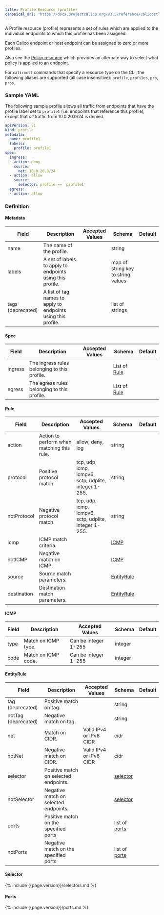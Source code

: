 ```yaml
---
title: Profile Resource (profile)
canonical_url: 'https://docs.projectcalico.org/v3.5/reference/calicoctl/resources/profile'
---
```


A Profile resource (profile) represents a set of rules which are applied
to the individual endpoints to which this profile has been assigned.

Each Calico endpoint or host endpoint can be assigned to zero or more profiles.

Also see the [Policy resource]({{site.baseurl}}/{{page.version}}/reference/calicoctl/resources/policy)
which provides an alternate way to select what policy is applied to an endpoint.

For `calicoctl` commands that specify a resource type on the CLI, the following
aliases are supported (all case insensitive): `profile`, `profiles`, `pro`, `pros`.

### Sample YAML

The following sample profile allows all traffic from endpoints that
have the profile label set to `profile1` (i.e. endpoints that reference this profile),
except that *all* traffic from 10.0.20.0/24 is denied.

```yaml
apiVersion: v1
kind: profile
metadata:
  name: profile1
  labels:
    profile: profile1
spec:
  ingress:
  - action: deny
    source:
      net: 10.0.20.0/24
  - action: allow
    source:
      selector: profile == 'profile1'
  egress:
  - action: allow
```

### Definition

#### Metadata

| Field       | Description                 | Accepted Values   | Schema | Default    |
|-------------|-----------------------------|-------------------|--------|------------|
| name   | The name of the profile. | | string |
| labels | A set of labels to apply to endpoints using this profile. |  | map of string key to string values |
| tags (deprecated) | A list of tag names to apply to endpoints using this profile.        | | list of strings |

#### Spec

| Field       | Description                 | Accepted Values   | Schema | Default    |
|-------------|-----------------------------|-------------------|--------|------------|
| ingress  | The ingress rules belonging to this profile.                          | | List of [Rule](#rule) |
| egress   | The egress rules belonging to this profile.                           | | List of [Rule](#rule)  |

#### Rule

| Field       | Description                 | Accepted Values   | Schema | Default    |
|-------------|-----------------------------|-------------------|--------|------------|
| action      | Action to perform when matching this rule. | allow, deny, log | string | |
| protocol    | Positive protocol match.  | tcp, udp, icmp, icmpv6, sctp, udplite, integer 1-255. | string | |
| notProtocol | Negative protocol match. | tcp, udp, icmp, icmpv6, sctp, udplite, integer 1-255. | string | |
| icmp        | ICMP match criteria.     | | [ICMP](#icmp) | |
| notICMP     | Negative match on ICMP. | | [ICMP](#icmp) | |
| source      | Source match parameters. |  | [EntityRule](#entityrule) | |
| destination | Destination match parameters. |  | [EntityRule](#entityrule) | |

#### ICMP

| Field       | Description                 | Accepted Values   | Schema | Default    |
|-------------|-----------------------------|-------------------|--------|------------|
| type | Match on ICMP type. | Can be integer 1-255 | integer |
| code | Match on ICMP code. | Can be integer 1-255 | integer |

#### EntityRule

| Field       | Description                 | Accepted Values   | Schema | Default    |
|-------------|-----------------------------|-------------------|--------|------------|
| tag (deprecated)      | Positive match on tag. |  | string | |
| notTag (deprecated)   | Negative match on tag. |  | string | |
| net    | Match on CIDR. | Valid IPv4 or IPv6 CIDR  | cidr | |
| notNet | Negative match on CIDR. | Valid IPv4 or IPv6 CIDR | cidr | |
| selector    | Positive match on selected endpoints. | | [selector](#selector) | |
| notSelector | Negative match on selected endpoints. | | [selector](#selector) | |
| ports | Positive match on the specified ports | | list of [ports](#ports) | |
| notPorts | Negative match on the specified ports |  | list of [ports](#ports) | |

#### Selector

{% include {{page.version}}/selectors.md %}

#### Ports

{% include {{page.version}}/ports.md %}
